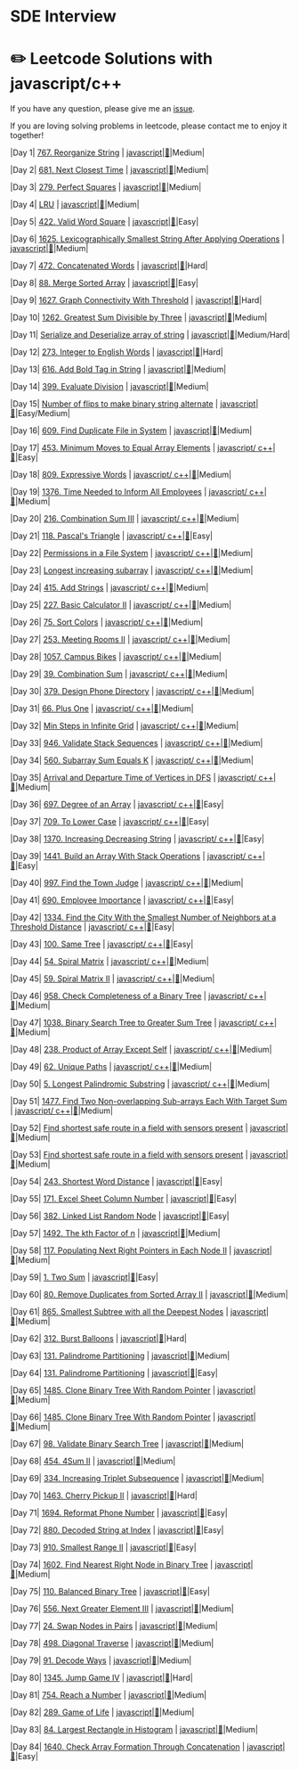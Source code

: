 # SDE Interview
# :pencil2: Leetcode Solutions with javascript/c++

If you have any question, please give me an [issue](https://github.com/swolecoder/365DaysOfAlgorithm/issues).

If you are loving solving problems in leetcode, please contact me to enjoy it together!

<!-- (Notes: :lock: means you need to buy a book from Leetcode to unlock the problem) -->

<!-- |  #  | Title | Source Code | Article | Difficulty |
| :-: | :---: | :---------: | :-----: | :--------: | -->

|Day 1| [767. Reorganize String](https://leetcode.com/problems/reorganize-string/) | [javascript]()|[:memo:](https://leetcode.com/problems/reorganize-string/)|Medium|

|Day 2| [681. Next Closest Time](https://leetcode.com/problems/next-closest-time/) | [javascript]()|[:memo:](https://leetcode.com/problems/next-closest-time/)|Medium|

|Day 3| [279. Perfect Squares](https://leetcode.com/problems/perfect-squares/) | [javascript]()|[:memo:](https://leetcode.com/problems/perfect-squares/)|Medium|

|Day 4| [LRU]() | [javascript]()|[:memo:]()|Medium|

|Day 5| [422. Valid Word Square](https://leetcode.com/problems/valid-word-square/) | [javascript]()|[:memo:](https://leetcode.com/problems/valid-word-square/)|Easy|

|Day 6| [1625. Lexicographically Smallest String After Applying Operations](https://leetcode.com/problems/lexicographically-smallest-string-after-applying-operations/) | [javascript]()|[:memo:](https://leetcode.com/problems/lexicographically-smallest-string-after-applying-operations/)|Medium|


|Day 7| [472. Concatenated Words](https://leetcode.com/problems/concatenated-words/) | [javascript]()|[:memo:](https://leetcode.com/problems/concatenated-words/)|Hard|

|Day 8| [88. Merge Sorted Array](https://leetcode.com/problems/merge-sorted-array/) | [javascript]()|[:memo:](https://leetcode.com/problems/merge-sorted-array/)|Easy|

|Day 9| [1627. Graph Connectivity With Threshold](https://leetcode.com/problems/graph-connectivity-with-threshold/) | [javascript]()|[:memo:](https://leetcode.com/problems/graph-connectivity-with-threshold/)|Hard|

|Day 10| [1262. Greatest Sum Divisible by Three](https://leetcode.com/problems/greatest-sum-divisible-by-three/) | [javascript]()|[:memo:](https://leetcode.com/problems/greatest-sum-divisible-by-three/)|Medium|

|Day 11| [Serialize and Deserialize array of string](https://www.geeksforgeeks.org/serialize-deserialize-array-string/) | [javascript]()|[:memo:](https://www.geeksforgeeks.org/serialize-deserialize-array-string/)|Medium/Hard|

|Day 12| [273. Integer to English Words](https://leetcode.com/problems/integer-to-english-words/) | [javascript]()|[:memo:](https://leetcode.com/problems/integer-to-english-words/)|Hard|


|Day 13| [616. Add Bold Tag in String](https://leetcode.com/problems/add-bold-tag-in-string/) | [javascript]()|[:memo:](https://leetcode.com/problems/add-bold-tag-in-string/)|Medium|


|Day 14| [399. Evaluate Division](https://leetcode.com/problems/evaluate-division/) | [javascript]()|[:memo:](https://leetcode.com/problems/evaluate-division/)|Medium|

|Day 15| [Number of flips to make binary string alternate](https://www.geeksforgeeks.org/number-flips-make-binary-string-alternate/) | [javascript]()|[:memo:](https://www.geeksforgeeks.org/number-flips-make-binary-string-alternate/)|Easy/Medium|

|Day 16| [609. Find Duplicate File in System](https://leetcode.com/problems/find-duplicate-file-in-system/) | [javascript]()|[:memo:](https://leetcode.com/problems/find-duplicate-file-in-system/)|Medium|

|Day 17| [453. Minimum Moves to Equal Array Elements](https://leetcode.com/problems/minimum-moves-to-equal-array-elements/) | [javascript/ c++]()|[:memo:](https://leetcode.com/problems/minimum-moves-to-equal-array-elements/)|Easy|

|Day 18| [809. Expressive Words](https://leetcode.com/problems/expressive-words/) | [javascript/ c++]()|[:memo:](https://leetcode.com/problems/expressive-words/)|Medium|


|Day 19| [1376. Time Needed to Inform All Employees](https://leetcode.com/problems/time-needed-to-inform-all-employees/) | [javascript/ c++]()|[:memo:](https://leetcode.com/problems/time-needed-to-inform-all-employees/)|Medium|

|Day 20| [216. Combination Sum III](https://leetcode.com/problems/combination-sum-iii/) | [javascript/ c++]()|[:memo:](https://leetcode.com/problems/time-needed-to-inform-all-employees/)|Medium|

|Day 21| [118. Pascal's Triangle](https://leetcode.com/problems/pascals-triangle/) | [javascript/ c++]()|[:memo:](https://leetcode.com/problems/pascals-triangle/)|Easy|

|Day 22| [Permissions in a File System](https://leetcode.com/discuss/interview-question/417262/Dropbox-or-Phone-Screen-or-Permissions-in-a-File-System) | [javascript/ c++]()|[:memo:](https://leetcode.com/discuss/interview-question/417262/Dropbox-or-Phone-Screen-or-Permissions-in-a-File-System)|Medium|

|Day 23| [Longest increasing subarray](https://www.geeksforgeeks.org/longest-increasing-subarray/) | [javascript/ c++]()|[:memo:](https://www.geeksforgeeks.org/longest-increasing-subarray/)|Medium|

|Day 24| [415. Add Strings](https://leetcode.com/problems/add-strings/) | [javascript/ c++]()|[:memo:](https://leetcode.com/problems/add-strings/)|Medium|

|Day 25| [227. Basic Calculator II](https://leetcode.com/problems/basic-calculator-ii/) | [javascript/ c++]()|[:memo:](https://leetcode.com/problems/basic-calculator-ii/)|Medium|

|Day 26| [75. Sort Colors](https://leetcode.com/problems/sort-colors/) | [javascript/ c++]()|[:memo:](https://leetcode.com/problems/sort-colors/)|Medium|

|Day 27| [253. Meeting Rooms II](https://leetcode.com/problems/meeting-rooms-ii/) | [javascript/ c++]()|[:memo:](https://leetcode.com/problems/meeting-rooms-ii/)|Medium|

|Day 28| [1057. Campus Bikes](https://leetcode.com/problems/campus-bikes/) | [javascript/ c++]()|[:memo:](https://leetcode.com/problems/campus-bikes/i/)|Medium|


|Day 29| [39. Combination Sum](https://leetcode.com/problems/combination-sum/) | [javascript/ c++]()|[:memo:](https://leetcode.com/problems/combination-sum/)|Medium|

|Day 30| [379. Design Phone Directory](https://leetcode.com/problems/design-phone-directory/) | [javascript/ c++]()|[:memo:](https://leetcode.com/problems/design-phone-directory/)|Medium|

|Day 31| [66. Plus One](https://leetcode.com/problems/plus-one/) | [javascript/ c++]()|[:memo:](https://leetcode.com/problems/plus-one/)|Medium|

|Day 32| [Min Steps in Infinite Grid](https://www.interviewbit.com/problems/min-steps-in-infinite-grid/) | [javascript/ c++]()|[:memo:](https://www.interviewbit.com/problems/min-steps-in-infinite-grid/)|Medium|

|Day 33| [946. Validate Stack Sequences](https://leetcode.com/problems/validate-stack-sequences/) | [javascript/ c++]()|[:memo:](https://leetcode.com/problems/validate-stack-sequences/)|Medium|

|Day 34| [560. Subarray Sum Equals K](https://leetcode.com/problems/subarray-sum-equals-k/) | [javascript/ c++]()|[:memo:](https://leetcode.com/problems/subarray-sum-equals-k/)|Medium|

|Day 35| [Arrival and Departure Time of Vertices in DFS](https://www.techiedelight.com/arrival-departure-time-vertices-dfs/) | [javascript/ c++]()|[:memo:](https://www.techiedelight.com/arrival-departure-time-vertices-dfs/)|Medium|

|Day 36| [697. Degree of an Array](https://leetcode.com/problems/degree-of-an-array/) | [javascript/ c++]()|[:memo:](https://leetcode.com/problems/degree-of-an-array/)|Easy|

|Day 37| [709. To Lower Case](https://leetcode.com/problems/to-lower-case/) | [javascript/ c++]()|[:memo:](https://leetcode.com/problems/to-lower-case/)|Easy|

|Day 38| [1370. Increasing Decreasing String](https://leetcode.com/problems/increasing-decreasing-string/) | [javascript/ c++]()|[:memo:](https://leetcode.com/problems/increasing-decreasing-string/)|Easy|

|Day 39| [1441. Build an Array With Stack Operations](https://leetcode.com/problems/build-an-array-with-stack-operations/) | [javascript/ c++]()|[:memo:](https://leetcode.com/problems/build-an-array-with-stack-operations/)|Easy|

|Day 40| [997. Find the Town Judge](https://leetcode.com/problems/find-the-town-judge/) | [javascript/ c++]()|[:memo:](https://leetcode.com/problems/find-the-town-judge/)|Medium|

|Day 41| [690. Employee Importance](https://leetcode.com/problems/employee-importance/) | [javascript/ c++]()|[:memo:](https://leetcode.com/problems/employee-importance/)|Easy|

|Day 42| [1334. Find the City With the Smallest Number of Neighbors at a Threshold Distance](https://leetcode.com/problems/find-the-city-with-the-smallest-number-of-neighbors-at-a-threshold-distance/) | [javascript/ c++]()|[:memo:](https://leetcode.com/problems/find-the-city-with-the-smallest-number-of-neighbors-at-a-threshold-distance/)|Easy|


|Day 43| [100. Same Tree](https://leetcode.com/problems/same-tree/) | [javascript/ c++]()|[:memo:](https://leetcode.com/problems/same-tree/)|Easy|

|Day 44| [54. Spiral Matrix](https://leetcode.com/problems/spiral-matrix/) | [javascript/ c++]()|[:memo:](https://leetcode.com/problems/spiral-matrix/)|Medium|

|Day 45| [59. Spiral Matrix II](https://leetcode.com/problems/spiral-matrix-ii/) | [javascript/ c++]()|[:memo:](https://leetcode.com/problems/spiral-matrix-ii/)|Medium|

|Day 46| [958. Check Completeness of a Binary Tree](https://leetcode.com/problems/check-completeness-of-a-binary-tree/) | [javascript/ c++]()|[:memo:](https://leetcode.com/problems/check-completeness-of-a-binary-tree/)|Medium|


|Day 47| [1038. Binary Search Tree to Greater Sum Tree](https://leetcode.com/problems/binary-search-tree-to-greater-sum-tree/) | [javascript/ c++]()|[:memo:](https://leetcode.com/problems/binary-search-tree-to-greater-sum-tree/)|Medium|


|Day 48| [238. Product of Array Except Self](https://leetcode.com/problems/product-of-array-except-self/) | [javascript/ c++]()|[:memo:](https://leetcode.com/problems/product-of-array-except-self/)|Medium|

|Day 49| [62. Unique Paths](https://leetcode.com/problems/unique-paths/) | [javascript/ c++]()|[:memo:](https://leetcode.com/problems/unique-paths/)|Medium|

|Day 50| [5. Longest Palindromic Substring](https://leetcode.com/problems/longest-palindromic-substring/) | [javascript/ c++]()|[:memo:](https://leetcode.com/problems/longest-palindromic-substring/)|Medium|


|Day 51| [1477. Find Two Non-overlapping Sub-arrays Each With Target Sum](https://leetcode.com/problems/find-two-non-overlapping-sub-arrays-each-with-target-sum/) | [javascript/ c++]()|[:memo:](https://leetcode.com/problems/find-two-non-overlapping-sub-arrays-each-with-target-sum/)|Medium|

|Day 52| [Find shortest safe route in a field with sensors present](https://www.techiedelight.com/find-shortest-safe-route-field-sensors-present/) | [javascript]()|[:memo:](https://www.techiedelight.com/find-shortest-safe-route-field-sensors-present/)|Medium|

|Day 53| [Find shortest safe route in a field with sensors present](https://www.techiedelight.com/find-shortest-safe-route-field-sensors-present/) | [javascript]()|[:memo:](https://www.techiedelight.com/find-shortest-safe-route-field-sensors-present/)|Medium|

|Day 54| [243. Shortest Word Distance](https://leetcode.com/problems/shortest-word-distance/) | [javascript]()|[:memo:](https://leetcode.com/problems/shortest-word-distance/)|Easy|

|Day 55| [171. Excel Sheet Column Number](https://leetcode.com/problems/excel-sheet-column-number/) | [javascript]()|[:memo:](https://leetcode.com/problems/excel-sheet-column-number/)|Easy|

|Day 56| [382. Linked List Random Node](https://leetcode.com/problems/linked-list-random-node/) | [javascript]()|[:memo:](https://leetcode.com/problems/linked-list-random-node/)|Easy|

|Day 57| [1492. The kth Factor of n](https://leetcode.com/problems/the-kth-factor-of-n/) | [javascript]()|[:memo:](https://leetcode.com/problems/the-kth-factor-of-n/)|Medium|

|Day 58| [117. Populating Next Right Pointers in Each Node II](https://leetcode.com/problems/populating-next-right-pointers-in-each-node-ii/) | [javascript]()|[:memo:](https://leetcode.com/problems/populating-next-right-pointers-in-each-node-ii/)|Medium|

|Day 59| [1. Two Sum](https://leetcode.com/problems/two-sum/) | [javascript]()|[:memo:](https://leetcode.com/problems/two-sum/)|Easy|

|Day 60| [80. Remove Duplicates from Sorted Array II](https://leetcode.com/problems/remove-duplicates-from-sorted-array-ii/) | [javascript]()|[:memo:](https://leetcode.com/problems/remove-duplicates-from-sorted-array-ii/)|Medium|

|Day 61| [865. Smallest Subtree with all the Deepest Nodes](https://leetcode.com/problems/smallest-subtree-with-all-the-deepest-nodes/) | [javascript]()|[:memo:](https://leetcode.com/problems/smallest-subtree-with-all-the-deepest-nodes/)|Medium|

|Day 62| [312. Burst Balloons](https://leetcode.com/problems/burst-balloons/) | [javascript]()|[:memo:](https://leetcode.com/problems/burst-balloons/)|Hard|

|Day 63| [131. Palindrome Partitioning](https://leetcode.com/problems/palindrome-partitioning/) | [javascript]()|[:memo:](https://leetcode.com/problems/palindrome-partitioning/)|Medium|

|Day 64| [131. Palindrome Partitioning](https://leetcode.com/problems/squares-of-a-sorted-array/) | [javascript]()|[:memo:](https://leetcode.com/problems/squares-of-a-sorted-array/)|Easy|

|Day 65| [1485. Clone Binary Tree With Random Pointer](https://leetcode.com/problems/clone-binary-tree-with-random-pointer/) | [javascript]()|[:memo:](https://leetcode.com/problems/clone-binary-tree-with-random-pointer/)|Medium|

|Day 66| [1485. Clone Binary Tree With Random Pointer](https://leetcode.com/problems/clone-binary-tree-with-random-pointer/) | [javascript]()|[:memo:](https://leetcode.com/problems/clone-binary-tree-with-random-pointer/)|Medium|

|Day 67| [98. Validate Binary Search Tree](https://leetcode.com/problems/validate-binary-search-tree/) | [javascript]()|[:memo:](https://leetcode.com/problems/validate-binary-search-tree/)|Medium|

|Day 68| [454. 4Sum II](https://leetcode.com/problems/4sum-ii/) | [javascript]()|[:memo:](https://leetcode.com/problems/4sum-ii/)|Medium|


|Day 69| [334. Increasing Triplet Subsequence](https://leetcode.com/problems/increasing-triplet-subsequence/) | [javascript]()|[:memo:](https://leetcode.com/problems/increasing-triplet-subsequence/)|Medium|

|Day 70| [1463. Cherry Pickup II](https://leetcode.com/problems/cherry-pickup-ii/submissions/) | [javascript]()|[:memo:](https://leetcode.com/problems/cherry-pickup-ii/submissions/)|Hard|

|Day 71| [1694. Reformat Phone Number](https://leetcode.com/problems/reformat-phone-number/) | [javascript]()|[:memo:](https://leetcode.com/problems/reformat-phone-number/)|Easy|

|Day 72| [880. Decoded String at Index](https://leetcode.com/problems/decoded-string-at-index/) | [javascript]()|[:memo:](https://leetcode.com/problems/decoded-string-at-index/)|Easy|

|Day 73| [910. Smallest Range II](https://leetcode.com/problems/smallest-range-ii/) | [javascript]()|[:memo:](https://leetcode.com/problems/smallest-range-ii/)|Easy|

|Day 74| [1602. Find Nearest Right Node in Binary Tree](https://leetcode.com/problems/find-nearest-right-node-in-binary-tree/) | [javascript]()|[:memo:](https://leetcode.com/problems/find-nearest-right-node-in-binary-tree/)|Medium|

|Day 75| [110. Balanced Binary Tree](https://leetcode.com/problems/balanced-binary-tree/) | [javascript]()|[:memo:](https://leetcode.com/problems/balanced-binary-tree/)|Easy|


|Day 76| [556. Next Greater Element III](https://leetcode.com/problems/next-greater-element-iii/) | [javascript]()|[:memo:](https://leetcode.com/problems/next-greater-element-iii/)|Medium|


|Day 77| [24. Swap Nodes in Pairs](https://leetcode.com/problems/swap-nodes-in-pairs/) | [javascript]()|[:memo:](https://leetcode.com/problems/swap-nodes-in-pairs/)|Medium|

|Day 78| [498. Diagonal Traverse](https://leetcode.com/problems/diagonal-traverse/) | [javascript]()|[:memo:](https://leetcode.com/problems/diagonal-traverse/)|Medium|

|Day 79| [91. Decode Ways](https://leetcode.com/problems/decode-ways/) | [javascript]()|[:memo:](https://leetcode.com/problems/decode-ways/)|Medium|

|Day 80| [1345. Jump Game IV](https://leetcode.com/problems/jump-game-iv/) | [javascript]()|[:memo:](https://leetcode.com/problems/jump-game-iv/)|Hard|

|Day 81| [754. Reach a Number](https://leetcode.com/problems/reach-a-number/) | [javascript]()|[:memo:](https://leetcode.com/problems/reach-a-number/)|Medium|

|Day 82| [289. Game of Life](https://leetcode.com/problems/game-of-life/) | [javascript]()|[:memo:](https://leetcode.com/problems/game-of-life/)|Medium|

|Day 83| [84. Largest Rectangle in Histogram](https://leetcode.com/problems/largest-rectangle-in-histogram/) | [javascript]()|[:memo:](https://leetcode.com/problems/largest-rectangle-in-histogram/)|Medium|

|Day 84| [1640. Check Array Formation Through Concatenation](https://leetcode.com/problems/check-array-formation-through-concatenation/) | [javascript]()|[:memo:](https://leetcode.com/problems/check-array-formation-through-concatenation/)|Easy|